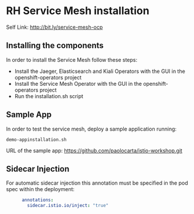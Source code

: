 # RH Service Mesh installation

Self Link: http://bit.ly/service-mesh-ocp

## Installing the components
In order to install the Service Mesh follow these steps:
- Install the Jaeger, Elasticsearch and Kiali Operators with the GUI in the openshift-operators project
- Install the Service Mesh Operator with the GUI in the openshift-operators project
- Run the installation.sh script

## Sample App
In order to test the service mesh, deploy a sample application running:
```shell
demo-appinstallation.sh
```

URL of the sample app: https://github.com/paolocarta/istio-workshop.git

## Sidecar Injection
For automatic sidecar injection this annotation must be specified in the pod spec within the deployment:
```yaml
      annotations:
        sidecar.istio.io/inject: "true"
```